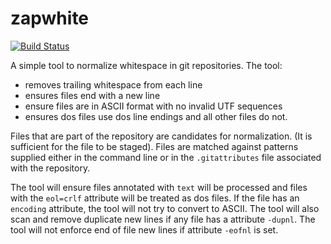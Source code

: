 # zapwhite

[![Build Status](https://api.travis-ci.com/realityforge/zapwhite.svg?branch=master)](http://travis-ci.org/realityforge/zapwhite)

A simple tool to normalize whitespace in git repositories. The tool:

* removes trailing whitespace from each line
* ensures files end with a new line
* ensure files are in ASCII format with no invalid UTF sequences
* ensures dos files use dos line endings and all other files do not.

Files that are part of the repository are candidates for normalization.
(It is sufficient for the file to be staged). Files are matched against
patterns supplied either in the command line or in the `.gitattributes`
file associated with the repository.

The tool will ensure files annotated with `text` will be processed and
files with the `eol=crlf` attribute will be treated as dos files. If the
file has an `encoding` attribute, the tool will not try to convert to
ASCII. The tool will also scan and remove duplicate new lines if any file
has a attribute `-dupnl`. The tool will not enforce end of file new
lines if attribute `-eofnl` is set.
